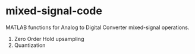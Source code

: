 # mixed-signal-code
MATLAB functions for Analog to Digital Converter mixed-signal operations.

1. Zero Order Hold upsampling
2. Quantization
